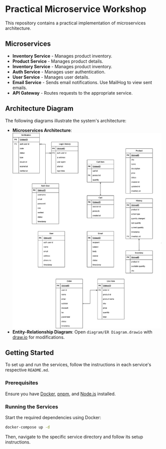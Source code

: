 # Practical Microservice Workshop

This repository contains a practical implementation of microservices architecture.

## Microservices

- **Inventory Service** - Manages product inventory.
- **Product Service** - Manages product details.
- **Inventory Service** - Manages product inventory.
- **Auth Service** - Manages user authentication.
- **User Service** - Manages user details.
- **Email Service** - Sends email notifications. Use MailHog to view sent emails.
- **API Gateway** - Routes requests to the appropriate service.

## Architecture Diagram

The following diagrams illustrate the system's architecture:

- **Microservices Architecture**: ![Diagram-MS](diagram/Diagram-MS.jpg)
- **Entity-Relationship Diagram**: Open `diagram/ER Diagram.drawio` with [draw.io](https://app.diagrams.net/) for modifications.

## Getting Started

To set up and run the services, follow the instructions in each service's respective `README.md`.

### Prerequisites

Ensure you have [Docker](https://www.docker.com/), [pnpm](https://pnpm.io/), and [Node.js](https://nodejs.org/) installed.

### Running the Services

Start the required dependencies using Docker:

```bash
docker-compose up -d
```

Then, navigate to the specific service directory and follow its setup instructions.
